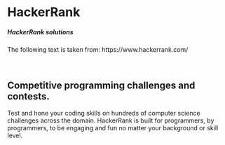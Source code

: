 HackerRank
==========

<h5>HackerRank solutions</h5>
<p>The following text is taken from: https://www.hackerrank.com/</p>
<br>
<h2>Competitive programming challenges and contests.</h2>
<p>Test and hone your coding skills on hundreds of computer science challenges
across the domain. HackerRank is built for programmers, by programmers, to be
engaging and fun no matter your background or skill level.</p>
